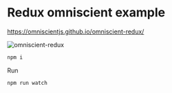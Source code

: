 # Redux omniscient example

https://omniscientjs.github.io/omniscient-redux/

![omniscient-redux](https://cdn.rawgit.com/omniscientjs/omniscient-redux/master/omniscient-redux.gif)

```sh
npm i
```

Run

```sh
npm run watch
```
